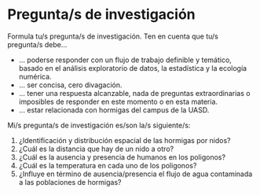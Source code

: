 # Pregunta/s de investigación

Formula tu/s pregunta/s de investigación. Ten en cuenta que tu/s pregunta/s debe...

* ... poderse responder con un flujo de trabajo definible y temático, basado en el análisis exploratorio de datos, la estadística y la ecología numérica.
* ... ser concisa, cero divagación.
* ... tener una respuesta alcanzable, nada de preguntas extraordinarias o imposibles de responder en este momento o en esta materia.
* ... estar relacionada con hormigas del campus de la UASD.

Mi/s pregunta/s de investigación es/son la/s siguiente/s:

1. ¿Identificación y distribución espacial de las hormigas por nidos? 
2. ¿Cuál es la distancia que hay de un nido a otro?
3. ¿Cuál es la ausencia y presencia de humanos en los poligonos?
4. ¿Cuál es la temperatura en cada uno de los poligonos?
5. ¿Influye en término de ausencia/presencia el flujo de agua contaminada a las poblaciones de hormigas?
